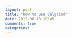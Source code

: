 ```yaml
---
layout: post
title: "how to use valgrind"
date: 2012-06-18 10:45
comments: true
categories: 
---
```


